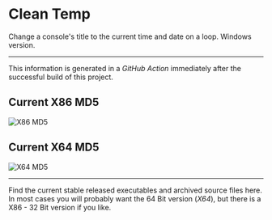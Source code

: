 # Clean Temp

Change a console&#39;s title to the current time and date on a loop&#46; Windows version&#46;

---

This information is generated in a *GitHub Action* immediately after the successful build of this project.

## Current X86 MD5

![X86 MD5](https://img.shields.io/endpoint?url=https://raw.githubusercontent.com/Lateralus138/cleantemp/master/docs/json/cleantemp_x86_md5.json)

## Current X64 MD5

![X64 MD5](https://img.shields.io/endpoint?url=https://raw.githubusercontent.com/Lateralus138/cleantemp/master/docs/json/cleantemp_x64_md5.json)

---

Find the current stable released executables and archived source files here. In most cases you will probably want the 64 Bit version (*X64*), but there is a X86 - 32 Bit version if you like.